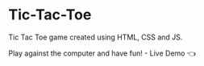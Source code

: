 # Tic-Tac-Toe

Tic Tac Toe game created using HTML, CSS and JS.  

Play against the computer and have fun! - Live Demo 👈